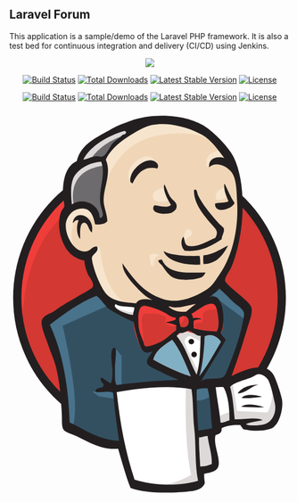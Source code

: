 ## Laravel Forum

This application is a sample/demo of the Laravel PHP framework. It is also a test bed for continuous integration and delivery (CI/CD) using Jenkins.

<p align="center"><img src="https://laravel.com/assets/img/components/logo-laravel.svg"></p>

<p align="center">
<a href="https://travis-ci.org/laravel/framework"><img src="https://travis-ci.org/laravel/framework.svg" alt="Build Status"></a>
<a href="https://packagist.org/packages/laravel/framework"><img src="https://poser.pugx.org/laravel/framework/d/total.svg" alt="Total Downloads"></a>
<a href="https://packagist.org/packages/laravel/framework"><img src="https://poser.pugx.org/laravel/framework/v/stable.svg" alt="Latest Stable Version"></a>
<a href="https://packagist.org/packages/laravel/framework"><img src="https://poser.pugx.org/laravel/framework/license.svg" alt="License"></a>
</p>

<p align="center">
<a href="https://travis-ci.org/laravel/framework"><img src="https://travis-ci.org/laravel/framework.svg" alt="Build Status"></a>
<a href="https://packagist.org/packages/laravel/framework"><img src="https://poser.pugx.org/laravel/framework/d/total.svg" alt="Total Downloads"></a>
<a href="https://packagist.org/packages/laravel/framework"><img src="https://poser.pugx.org/laravel/framework/v/stable.svg" alt="Latest Stable Version"></a>
<a href="https://packagist.org/packages/laravel/framework"><img src="https://poser.pugx.org/laravel/framework/license.svg" alt="License"></a>
</p>

<svg class="logo-jenkins" version="1.1" viewBox="682 209 74 102" xmlns:xlink="http://www.w3.org/1999/xlink" xmlns="http://www.w3.org/2000/svg">
<g fill-rule="evenodd" fill="none" id="jenkins-logo" stroke-width="1" stroke="none" transform="translate(719.146497, 260.113108) scale(-1, 1) rotate(-180.000000) translate(-719.146497, -260.113108) translate(683.000000, 210.272344)">
<g id="g3393" transform="translate(-0.000000, 0.000000)">
<path d="M70.7476115,51.4585987 C70.7476115,31.7815287 55.1524682,15.8299363 35.9148089,15.8299363 C16.6774682,15.8299363 1.08230494,31.7815287 1.08230494,51.4585987 C1.08230494,71.1361465 16.6774682,87.0879777 35.9148089,87.0879777 C55.1524682,87.0879777 70.7476115,71.1361465 70.7476115,51.4585987" fill="#D33833" id="path22"></path>
<path d="M2.50174363,42.6345541 C2.50174363,42.6345541 -0.0199044586,79.7894108 34.2159236,80.8511146 L31.8275478,84.8320064 L13.2501592,78.5951433 L7.94219745,72.491242 L3.29792197,63.6003185 L0.643785828,53.25 L1.43996417,46.3499204" fill-rule="nonzero" fill="#EF3D3A" id="path24"></path>
<path d="M12.0574443,75.7639331 C5.9459793,69.5107484 2.16414411,60.8769904 2.16414411,51.3256369 L2.16414411,51.3256369 C2.16414411,41.7762739 5.9459793,33.1414013 12.0574443,26.889371 L12.0574443,26.889371 C18.1718551,20.6373408 26.5984076,16.7794586 35.9143312,16.7794586 L35.9143312,16.7794586 C45.2304936,16.7794586 53.6576433,20.6373408 59.7714968,26.889371 L59.7714968,26.889371 C65.8825637,33.1414013 69.665207,41.7762739 69.665207,51.3256369 L69.665207,51.3256369 C69.665207,60.8769904 65.8825637,69.5107484 59.7714968,75.7639331 L59.7714968,75.7639331 C53.6576433,82.0147293 45.2304936,85.8726115 35.9143312,85.8734076 L35.9143312,85.8734076 C26.5984076,85.8726115 18.1718551,82.0147293 12.0574443,75.7639331 L12.0574443,75.7639331 Z M10.5104697,25.3769506 C4.01540605,32.0194268 0,41.1994427 0,51.3256369 L0,51.3256369 C0,61.4534236 4.01540605,70.6325637 10.5104697,77.2754777 L10.5104697,77.2754777 C17.0040207,83.919586 25.9927548,88.0378185 35.9143312,88.0366242 L35.9143312,88.0366242 C45.8359873,88.0378185 54.8256369,83.919586 61.3180732,77.2754777 L61.3180732,77.2754777 C67.8136943,70.6325637 71.8296178,61.4526274 71.8288217,51.3256369 L71.8288217,51.3256369 C71.8296178,41.1994427 67.8136943,32.0194268 61.3180732,25.3769506 L61.3180732,25.3769506 C54.8256369,18.7332006 45.8359873,14.6154857 35.9143312,14.6154857 L35.9143312,14.6154857 C25.9927548,14.6154857 17.0040207,18.7332006 10.5104697,25.3769506 L10.5104697,25.3769506 L10.5104697,25.3769506 Z" fill-rule="nonzero" fill="#231F20" id="path26"></path>
<polyline fill="#F0D6B7" id="path28" points="50.5776274 51.2611465 45.2695064 50.4649682 38.1038217 49.6687898 33.4592357 49.5362261 28.9477707 49.6687898 25.4974522 50.7304936 22.4453822 54.0477707 20.0568471 60.8152866 19.5261146 62.2750796 16.3414013 63.3363854 14.4835987 66.388535 13.1566879 70.7675159 14.6165605 74.6158439 18.0664013 75.8101115 20.8530255 74.4828822 22.1802548 71.5636943 23.7726115 71.8292197 24.3031847 72.4924363 23.7726115 75.544586 23.6396497 79.392914 24.435828 84.7006369 24.4047373 87.7324841 26.8243631 91.6007166 31.0707006 94.6528662 38.5019108 97.8375796 46.7289013 96.6433121 53.8945064 91.4681529 57.2121815 86.1604299 59.3351911 82.3121019 59.8658439 72.7579618 58.2734873 64.5306529 55.3542994 57.2324841 52.5676752 53.3841561"></polyline>
<polyline fill="#335061" id="path30" points="46.0656847 28.3049363 27.0898089 27.508758 27.0898089 24.3240446 28.6821656 13.1775478 27.8859873 12.2484076 14.6165605 16.7603503 13.6874204 18.352707 12.3605096 33.3471338 9.3089172 42.370621 8.64522293 44.4936306 19.2606688 51.7917994 22.5783439 53.1190287 25.4974522 49.5362261 28.0186306 47.2802548 30.9382166 46.3515127 32.2649682 45.9534236 33.8573248 39.0533439 35.0515924 37.5936306 38.1038217 38.6552548 35.980414 34.5414013 47.5250796 29.1011146 46.0656847 28.3049363"></polyline>
<polyline fill="#6D6B6D" id="path32" points="14.6165605 74.6158439 18.0664013 75.8101115 20.8530255 74.4828822 22.1802548 71.5636943 23.7726115 71.8292197 24.1707006 73.4215764 23.3745223 76.473328 24.1707006 83.7718949 23.5070064 87.7527866 25.8955414 90.5394108 31.0707006 94.6528662 29.6109873 96.6433121 22.3127389 93.0605096 19.2606688 90.6719745 17.5356688 86.9566083 14.8816879 83.3738057 14.0855096 79.1273885 14.6165605 74.6158439"></polyline>
<path d="M20.0568471,87.089172 C20.0568471,87.089172 22.047293,91.9988057 30.0090764,94.3873408 C37.9708599,96.7758758 30.4071656,96.1126592 30.4071656,96.1126592 L21.7821656,92.7949841 L18.4644904,89.477707 L17.0050955,86.8236465 L20.0568471,87.089172" fill="#DCD9D8" id="path34"></path>
<path d="M16.0759554,75.544586 C16.0759554,75.544586 13.2893312,84.8335987 23.9050955,86.1604299 L23.5070064,87.7527866 L16.2089172,86.0274682 L14.0855096,79.1273885 L14.6165605,74.6158439 L16.0759554,75.544586" fill="#DCD9D8" id="path36"></path>
<path d="M20.322293,63.2038217 L22.0597532,64.8873408 C22.0597532,64.8873408 22.843949,64.7961783 22.9764331,63.8674363 C23.1089172,62.9382962 23.5070064,54.5784236 29.2128981,50.0664809 C29.7333599,49.6548567 24.966879,50.7304936 24.966879,50.7304936 L20.7203822,57.3650478" fill="#F7E4CD" id="path38"></path>
<path d="M44.7392516,65.7249204 C44.7392516,65.7249204 45.0485669,69.7472134 46.1317675,69.4378981 C47.2149682,69.1285828 47.2149682,68.0453822 47.2149682,68.0453822 C47.2149682,68.0453822 44.5843949,66.343551 44.7392516,65.7249204" fill="#F7E4CD" id="path40"></path>
<path d="M55.7523885,80.4542197 C55.7523885,80.4542197 53.5652866,79.9924363 53.3638535,78.0656847 C53.1624204,76.138535 55.7523885,77.6675955 56.1504777,77.8001592" fill-rule="nonzero" fill="#F7E4CD" id="path42"></path>
<path d="M39.6961783,80.321258 C39.6961783,80.321258 36.7765924,79.9231688 36.7765924,78.0656847 C36.7765924,76.2078025 40.0943471,76.3403662 41.0230892,77.1365446" fill-rule="nonzero" fill="#F7E4CD" id="path44"></path>
<path d="M21.6492038,71.696258 C21.6492038,71.696258 16.6065287,74.7484076 16.0759554,71.8288217 C15.5452229,68.9096338 14.3506369,66.7862261 16.8721338,63.7344745 L15.1471338,64.2651274 L13.5547771,68.3785828 L13.0242038,72.3594745 L16.0759554,75.544586 L19.5261146,75.2790605 L21.5165605,73.6867038 L21.6492038,71.696258" fill="#F7E4CD" id="path46"></path>
<path d="M24.0377389,80.0561306 C24.0377389,80.0561306 26.2936306,91.7332803 37.7057325,93.9892516 C47.1011146,95.8463376 52.0366242,93.5911624 53.8945064,91.4681529 C53.8945064,91.4681529 45.5346338,101.419984 37.5727707,98.3682325 C29.6109873,95.3160828 23.7726115,89.7428344 23.9050955,86.1604299 C24.131051,80.0585191 24.0377389,80.0561306 24.0377389,80.0561306" fill="#F7E4CD" id="path48"></path>
<path d="M54.8236465,90.1413217 C54.8236465,90.1413217 50.9757166,90.2738854 50.8427548,86.8236465 C50.8427548,86.8236465 50.8423567,86.2929936 51.1078822,85.7623408 C51.1078822,85.7623408 54.1604299,89.2125796 56.017914,87.3546975" fill="#F7E4CD" id="path50"></path>
<path d="M37.9732086,85.4028662 C37.9732086,85.4028662 37.3107484,90.6986465 32.7957006,87.6198248 C29.8764331,85.629379 30.1420382,82.8427548 30.6726115,82.3121019 C31.2033439,81.781051 31.0590366,80.7121815 31.4630573,81.4458599 C31.866879,82.1795382 31.7339172,84.5680732 33.1937898,85.2312898 C34.6535032,85.8949045 37.0463774,86.6361465 37.9732086,85.4028662" fill="#F7E4CD" id="path52"></path>
<path d="M25.4974522,49.5362261 L13.0242038,43.9629777 C13.0242038,43.9629777 18.1993631,23.3949045 15.5452229,17.0254777 L13.6874204,17.6886943 L13.5547771,25.5179936 L10.1050955,40.3797771 L8.64522293,44.4936306 L21.6492038,53.2511943 L25.4974522,49.5362261" fill="#49728B" id="path54"></path>
<path d="M26.7800557,38.1599522 L28.5496815,36.0007962 L28.5496815,28.0390127 L26.4262739,28.0390127 C26.4262739,28.0390127 26.1611465,33.6122611 26.1611465,34.2759554 C26.1611465,34.9394904 26.4262739,37.3280255 26.4262739,37.3280255" fill="#49728B" id="path56"></path>
<polyline fill="#49728B" id="path58" points="26.8243631 26.8447452 20.8530255 26.5796178 22.5783439 25.3853503 26.8243631 24.7218153"></polyline>
<polyline fill="#335061" id="path60" points="47.2599522 28.1719745 52.169586 28.3046178 53.3638535 16.0963376 48.321258 15.433121 47.2599522 28.1719745"></polyline>
<path d="M48.5867834,28.1719745 L56.017914,28.5700637 C56.017914,28.5700637 59.0696656,36.2664013 59.0696656,36.6644904 C59.0696656,37.0625796 61.7237261,47.8109076 61.7237261,47.8109076 L55.7523885,54.0473726 L54.558121,55.1090764 L51.3734076,51.9243631 L51.3734076,39.5835987 L48.5867834,28.1719745" fill="#335061" id="path62"></path>
<path d="M51.9040605,29.1007962 L47.2599522,28.1719745 L47.9231688,24.4562102 C49.6480892,23.6600318 52.5676752,25.7834395 52.5676752,25.7834395" fill="#49728B" id="path64"></path>
<polyline fill="#49728B" id="path66" points="52.0370223 52.3224522 61.3256369 45.4223726 61.5911624 48.607086 54.558121 55.1090764 52.0370223 52.3224522"></polyline>
<polyline fill="#FFFFFF" id="path68" points="31.4294586 2.0294785 28.6821656 13.1775478 27.3157643 21.4031847 27.0898089 27.508758 39.5240446 28.1707006 47.2599522 28.1719745 46.5565287 14.2375796 47.7507962 3.4891879 47.6182325 1.49874204 37.5335987 0.702563694 31.4294586 2.0294785"></polyline>
<path d="M45.5346338,28.3046178 C45.5346338,28.3046178 44.8714172,14.5039809 46.8618631,4.68471338 C46.8618631,4.68471338 42.8809713,2.1632086 37.0420382,1.49998806 L48.1886943,1.89807723 L49.5155255,2.69425557 L47.9231688,24.4562102 L47.5250796,29.1011146" fill="#DCD9D8" id="path70"></path>
<polyline fill="#FFFFFF" id="path72" points="53.5899682 17.1568471 58.7651274 18.6165605 68.5843949 19.147293 70.0441879 23.6587978 67.3901274 31.4880573 64.3383758 31.8861465 60.0919586 30.5592357 56.017914 28.5700637 53.8550955 28.966879 52.169586 28.3046178"></polyline>
<path d="M53.4964172,19.8121019 C53.4964172,19.8121019 56.946258,21.4041401 57.4773089,21.2714968 L56.017914,28.5700637 L57.7428344,29.2332803 C57.7428344,29.2332803 58.9371019,22.3332803 58.9371019,21.5371019 C58.9371019,21.5371019 66.3678344,21.1390127 67.031449,21.1390127 C67.031449,21.1390127 68.6238057,24.1910828 68.2257166,27.3757962 L69.6855096,23.1294586 L69.8180732,20.7409236 L67.6950637,17.5562102 L65.3065287,17.0254777 L61.3256369,17.158121 L59.9988057,18.8829618 L55.3542994,18.2197452 L53.8945064,17.6886943" fill="#DCD9D8" id="path74"></path>
<path d="M48.2818471,29.2320462 L45.3626592,36.6632166 L42.3105096,41.0421975 C42.3105096,41.0421975 42.9737261,42.9000796 43.9028662,42.9000796 L46.9550159,42.9000796 L49.8742038,41.8383758 L49.6090764,36.9286624 L48.2818471,29.2320462" fill-rule="nonzero" fill="#FFFFFF" id="path76"></path>
<path d="M48.8523089,31.7547771 C48.8523089,31.7547771 45.1365446,38.9200637 45.1365446,39.9816879 C45.1365446,39.9816879 45.7997611,41.5740446 46.7289013,41.1759554 C47.6580414,40.7778662 49.6484873,39.7165605 49.6484873,39.7165605 L49.6484873,42.2376592 L45.1365446,43.1667994 L42.084793,42.7687102 L47.2599522,30.5605096 L48.321258,30.4275478" fill="#DCD9D8" id="path78"></path>
<polyline fill-rule="nonzero" fill="#FFFFFF" id="path80" points="32.6238854 49.2691083 28.9477707 49.6687898 25.4974522 50.7304936 25.4974522 49.5362261 27.1832803 47.6771497 32.4910828 45.2886146"></polyline>
<path d="M26.6921975,48.8714172 C26.6921975,48.8714172 30.806051,47.1460987 32.1329618,47.5441879 L32.2649682,45.9534236 L28.5501592,46.7480096 L26.2941083,48.3403662 L26.6921975,48.8714172" fill="#DCD9D8" id="path82"></path>
<path d="M53.5756369,42.4482484 C51.3240446,42.5143312 49.2898089,42.7818471 47.508758,43.2842357 C47.6297771,44.0143312 47.4032643,44.7308917 47.5851911,45.2567675 C48.0816083,45.6142516 48.9136146,45.6086783 49.6640127,45.6926752 C49.0151274,46.0115446 48.1035032,46.1377389 47.3546975,45.9534236 C47.3371815,46.4601911 47.1098726,46.7742834 46.9721338,47.1707803 C48.2380573,47.6226115 51.2265127,50.584793 52.9076433,49.6039013 C53.7085987,49.1373408 54.048965,46.4725318 54.1110669,45.1767516 C54.1628185,44.1019108 54.013535,43.0175159 53.5756369,42.4482484" fill="#D33833" id="path84"></path>
<path d="M53.5756369,42.4482484 C51.3240446,42.5143312 49.2898089,42.7818471 47.508758,43.2842357 C47.6297771,44.0143312 47.4032643,44.7308917 47.5851911,45.2567675 C48.0816083,45.6142516 48.9136146,45.6086783 49.6640127,45.6926752 C49.0151274,46.0115446 48.1035032,46.1377389 47.3546975,45.9534236 C47.3371815,46.4601911 47.1098726,46.7742834 46.9721338,47.1707803 C48.2380573,47.6226115 51.2265127,50.584793 52.9076433,49.6039013 C53.7085987,49.1373408 54.048965,46.4725318 54.1110669,45.1767516 C54.1628185,44.1019108 54.013535,43.0175159 53.5756369,42.4482484 Z" id="path86" stroke-width="2.5" stroke="#D33833"></path>
<path d="M42.8085191,46.1289809 C42.8025478,45.9585987 42.7953822,45.7870223 42.7886146,45.6150478 C42.0855892,45.1532643 40.9506369,45.1588376 40.1791401,44.7707006 C41.3164809,44.7209395 42.2117834,44.4470541 42.986465,44.0609076 C42.9693471,43.6317675 42.9530255,43.2030255 42.9363057,42.7738854 C41.6476911,41.8917197 40.4705414,40.5780255 38.9533439,39.7507564 C38.2359873,39.3595143 35.7183917,38.3527866 34.9551752,38.5306927 C34.5233678,38.6309713 34.4844745,39.1668392 34.3118631,39.6719347 C33.9441083,40.7535828 33.0973726,42.4753185 33.0235271,44.1035032 C32.9294586,46.1600318 32.7218551,49.6066879 34.9380971,49.183121 C36.7260748,48.8419586 38.8056131,48.0183121 40.1898885,47.2619427 C41.035828,46.7993631 41.5250796,46.227707 42.8085191,46.1289809" fill="#D33833" id="path88"></path>
<path d="M42.8085191,46.1289809 C42.8025478,45.9585987 42.7953822,45.7870223 42.7886146,45.6150478 C42.0855892,45.1532643 40.9506369,45.1588376 40.1791401,44.7707006 C41.3164809,44.7209395 42.2117834,44.4470541 42.986465,44.0609076 C42.9693471,43.6317675 42.9530255,43.2030255 42.9363057,42.7738854 C41.6476911,41.8917197 40.4705414,40.5780255 38.9533439,39.7507564 C38.2359873,39.3595143 35.7183917,38.3527866 34.9551752,38.5306927 C34.5233678,38.6309713 34.4844745,39.1668392 34.3118631,39.6719347 C33.9441083,40.7535828 33.0973726,42.4753185 33.0235271,44.1035032 C32.9294586,46.1600318 32.7218551,49.6066879 34.9380971,49.183121 C36.7260748,48.8419586 38.8056131,48.0183121 40.1898885,47.2619427 C41.035828,46.7993631 41.5250796,46.227707 42.8085191,46.1289809 L42.8085191,46.1289809 Z" id="path90" stroke-width="2.5" stroke="#D33833"></path>
<path d="M44.0883758,43.6751592 C43.8917197,44.7953822 43.6644108,45.1150478 43.7523885,46.0923567 C46.7400478,48.0843949 47.3009554,42.6707803 44.0883758,43.6751592" fill="#D33833" id="path92"></path>
<path d="M44.0883758,43.6751592 C43.8917197,44.7953822 43.6644108,45.1150478 43.7523885,46.0923567 C46.7400478,48.0843949 47.3009554,42.6707803 44.0883758,43.6751592 Z" id="path94" stroke-width="2.5" stroke="#D33833"></path>
<path d="M48.4144108,42.7671178 C48.4144108,42.7671178 47.4852707,44.0943471 48.1488854,44.4924363 C48.8125,44.8905255 49.4761146,44.4920382 49.8742038,45.1556529 C50.272293,45.8192675 49.8742038,46.2173567 50.0067675,47.013535 C50.1393312,47.8097134 50.8033439,47.9426752 51.4665605,48.0752389 C52.1297771,48.2078025 53.9880573,48.473328 54.2531847,47.8097134 L53.4570064,50.1982484 L51.8646497,50.7289013 L46.8220541,47.8097134 L46.5565287,46.3499204 L46.5565287,43.4307325" fill="#EF3D3A" id="path96"></path>
<path d="M34.4813694,38.3880971 C34.3219745,40.4589968 34.1532643,42.5270701 33.9655653,44.5959395 C33.6847134,47.6851115 34.7076035,47.1460987 37.3853901,47.1460987 C37.7943869,47.1460987 39.9036624,46.6584395 40.0545382,46.3499204 C40.7782643,44.8718153 38.8443471,45.2002389 40.8881369,44.0855892 C42.6134554,43.1449045 45.6612261,44.6568471 44.964172,46.7480096 C44.5740446,47.2129777 42.9315287,46.892914 42.3427548,47.1982484 C41.3061306,47.7356688 40.2695064,48.2730892 39.2327627,48.8105096 C37.9138137,49.4948248 34.8654459,50.4924363 33.4592357,49.5362261 C29.8961783,47.1130573 33.6841162,41.0585191 34.9551752,38.5306927" fill="#EF3D3A" id="path98"></path>
<path d="M37.9732086,85.4028662 C34.3564889,86.2452229 32.5593551,83.8893312 31.4630573,81.4458599 C30.4841561,81.683121 30.8736863,83.0143312 31.1209395,83.6926752 C31.7683121,85.4729299 34.3771895,87.8427548 36.5088376,87.5214968 C37.4261545,87.3833599 38.6675159,86.544586 37.9732086,85.4028662" fill="#231F20" id="path100"></path>
<path d="M55.5951433,81.2842357 C55.6520701,81.2818471 55.709793,81.2798567 55.7667197,81.2774682 C56.5839968,79.5796178 57.2914013,77.781051 58.3224522,76.2822452 C57.6317675,74.6735669 53.0923567,73.25 53.1624204,76.138535 C54.1441083,76.5676752 55.8387739,76.2261146 56.7089968,76.7742834 C56.2058121,78.1552548 55.4796975,79.3308121 55.5951433,81.2842357" fill="#231F20" id="path102"></path>
<path d="M39.8248408,81.2400478 C40.6003185,79.8184713 40.852707,78.3248408 41.9550159,77.2503981 C42.4514331,76.7667197 43.4167994,76.1771497 42.9382962,74.8320064 C42.8264331,74.5147293 42.0091561,73.8073248 41.5374204,73.6683917 C39.8140924,73.1596338 35.7984873,73.5632962 37.1583599,75.7117834 C38.5835589,75.6453025 40.4992038,74.7862261 41.5644904,75.8208599 C40.7464172,77.1285828 39.2879777,79.7157643 39.8248408,81.2400478" fill="#231F20" id="path104"></path>
<path d="M54.9482484,66.7917994 C52.3535032,65.125 49.4601911,63.3125 45.2085987,63.7328822 C44.3001592,64.5226911 43.9538217,66.2802548 44.8363854,67.4410828 C45.2957803,66.6512739 45.0071656,65.1986465 46.2874204,64.9800955 C48.6998408,64.5672771 51.5075637,66.4558121 53.2428344,67.1158439 C54.3188694,68.9299363 53.1500796,69.5971338 52.1807325,70.7647293 C50.196258,73.1568471 47.5342357,76.1218153 47.6309713,79.7030255 C48.433121,80.2846338 48.5023885,78.8152866 48.6174363,78.5477707 C49.6536624,76.1226115 52.2615446,73.0210987 54.1648089,70.9454618 C54.6321656,70.4343153 55.401672,69.9438694 55.4872611,69.6058917 C55.7340764,68.6230096 54.8451433,67.4454618 54.9482484,66.7917994" fill="#231F20" id="path106"></path>
<path d="M20.7410828,68.5465764 C19.9277866,69.0107484 19.7341959,71.0553344 18.779379,71.1134554 C17.4148487,71.196258 17.6636545,68.4609873 17.6691083,66.861465 C16.7298567,67.714172 16.5646895,70.3395701 17.2546975,71.6878981 C16.4683121,72.0740446 16.1171576,71.2619427 15.6809713,70.9757166 C16.2415605,75.0481688 21.638336,72.8646497 20.7410828,68.5465764" fill="#231F20" id="path108"></path>
<path d="M56.6003185,65.0959395 C55.3925159,62.7969745 53.6839172,60.2651274 50.1397293,60.1914809 C50.0676752,60.9339172 50.0123408,62.0636943 50.1437102,62.5107484 C52.8531051,62.7710987 54.5258758,64.1500796 56.6003185,65.0959395" fill="#231F20" id="path110"></path>
<path d="M39.6204618,63.6054936 C41.8809713,62.4167994 46.0354299,62.2890127 49.1078822,62.3789809 C49.2726911,61.7058121 49.2687102,60.8742038 49.2750796,60.0533439 C45.3256369,59.8562898 40.656051,60.8335987 39.6204618,63.6054936" fill="#231F20" id="path112"></path>
<path d="M39.1908041,61.3889331 C40.7539809,57.464172 46.1265924,57.9160032 50.6572452,58.0242834 C50.4578025,57.5147293 50.0254777,56.9128185 49.4880573,56.6950637 C48.0362261,56.1042994 44.0318471,55.656051 42.0163217,56.7265127 C40.7380573,57.406051 39.9167994,58.9414809 39.2164411,59.8415605 C38.8782245,60.2762739 37.1941083,61.3865446 39.1908041,61.3889331" fill="#231F20" id="path114"></path>
<path d="M54.7595541,39.7397293 C52.9251592,36.5979299 51.1699841,33.3710589 48.9936306,30.5998408 C49.906051,33.2826035 50.2965764,37.7727707 50.4343153,41.1958599 C52.3431529,42.089172 53.977707,40.9948248 54.7595541,39.7397293" fill="#81B0C4" id="path116"></path>
<path d="M64.6305732,28.4478105 C62.5768312,28.036664 61.133758,26.0406449 59.1301752,26.16875 C60.2312898,27.7210191 62.160828,28.3753583 64.6305732,28.4478105" fill="#231F20" id="path118"></path>
<path d="M65.5366242,25.2337182 C63.8626592,25.0569268 61.8964968,24.7858678 60.1986465,24.9255175 C61.0023885,26.1532245 64.0991242,25.7296178 65.5366242,25.2337182" fill="#231F20" id="path120"></path>
<path d="M66.1166401,22.4626592 C64.2352707,22.4218949 61.8968949,22.4593949 60.1086783,22.6094347 C61.1664013,23.7455414 64.8964968,23.0310111 66.1166401,22.4626592" fill="#231F20" id="path122"></path>
<path d="M51.2197452,14.879379 C51.4896497,12.5166401 52.4263535,10.1226513 52.3089172,7.53507166 C51.2687102,7.18427548 50.6711783,6.87746815 49.2774682,6.87933917 C49.1791401,9.07846338 48.8849522,12.4402866 48.9729299,14.5366242 C49.6584395,14.491242 50.6691879,15.0263137 51.2197452,14.879379" fill="#DCD9D8" id="path124"></path>
<path d="M48.1867038,49.701035 C47.2420382,49.0843949 46.4375,48.3144904 45.5302548,47.656051 C43.5183121,47.5565287 42.4203822,47.7953822 40.9422771,48.9506369 C40.9665605,49.0433917 41.1150478,49.0019904 41.120621,49.1158439 C43.2742834,48.156051 46.0119427,49.5067675 48.1867038,49.701035" fill="#F0D6B7" id="path126"></path>
<path d="M36.8807723,35.0203424 C37.472492,37.5844347 39.791043,38.9124204 41.8964968,40.3244427 C44.0696656,37.5664013 45.3913217,34.0195064 46.8467357,30.5967357 C43.4080414,31.6333201 39.8945064,33.3152468 36.8807723,35.0203424" fill="#81B0C4" id="path128"></path>
<path d="M48.9729299,14.5366242 C48.8849522,12.4402866 49.1791401,9.07846338 49.2774682,6.87933917 C50.6711783,6.87746815 51.2687102,7.18427548 52.3089172,7.53507166 C52.4263535,10.1226513 51.4896497,12.5166401 51.2197452,14.879379 C50.6691879,15.0263137 49.6584395,14.491242 48.9729299,14.5366242 L48.9729299,14.5366242 Z M27.271457,26.4589172 C28.1904857,18.0102707 29.5215764,10.908121 31.9629777,3.42667596 C37.3814889,1.78144904 43.9136146,1.63807325 48.7030255,3.1226672 C47.8236465,7.34522293 48.2078025,12.4859873 47.6938694,16.9920382 C47.3065287,20.3789013 47.5039809,23.7866242 46.9729299,27.2420382 C41.169586,28.4493631 32.9667596,27.5242834 27.271457,26.4589172 L27.271457,26.4589172 Z M48.3451433,27.1890127 C48.2961783,23.5605096 48.5075637,19.9812898 48.7846338,16.3482484 C50.1779459,16.5574045 51.1234076,16.6970541 52.4179936,16.9808519 C51.9976115,20.4784236 52.0493631,24.4140525 51.1930732,27.5079618 C50.2034236,27.4984873 49.3320064,27.5194666 48.3451433,27.1890127 L48.3451433,27.1890127 Z M55.4132166,27.7738854 C54.7519904,27.9254777 53.982086,27.7797771 53.3503185,27.7675159 C53.647293,24.8096736 54.3678344,21.5457803 54.6214172,18.4410032 C55.6154459,18.4100717 56.1464968,18.8789013 56.964172,19.0365844 C57.0079618,21.7619427 56.7261146,25.5167197 55.4132166,27.7738854 L55.4132166,27.7738854 Z M66.1154459,17.9956608 C68.1875,18.4988455 69.4904459,21.036664 68.910828,23.642914 C68.5218949,25.3945064 67.8292197,28.6927548 67.0879777,29.8132962 C66.540207,30.6421178 65.0549363,31.7272293 63.8690287,30.9677548 C61.9398885,29.7324443 58.5414013,29.3738455 57.1345541,27.878543 C57.8399682,25.5298169 58.0589172,22.303742 58.3499204,19.327707 C60.7599522,19.1774682 63.7253185,19.9909236 65.7296975,19.127707 C64.330414,18.6744427 62.5147293,18.6708599 61.3057325,18.0102707 C62.2937898,17.5330414 64.607086,17.6294586 66.1154459,17.9956608 L66.1154459,17.9956608 Z M46.8467357,30.5967357 C45.3913217,34.0195064 44.0696656,37.5664013 41.8964968,40.3244427 C39.791043,38.9124204 37.472492,37.5844347 36.8807723,35.0203424 C39.8945064,33.3152468 43.4080414,31.6333201 46.8467357,30.5967357 Z M50.4343153,41.1958599 C50.2965764,37.7727707 49.906051,33.2826035 48.9936306,30.5998408 C51.1699841,33.3710589 52.9251592,36.5979299 54.7595541,39.7397293 C53.977707,40.9948248 52.3431529,42.089172 50.4343153,41.1958599 L50.4343153,41.1958599 Z M46.3674363,42.6409236 C45.5429936,42.7296975 44.8431529,41.6930732 43.7710987,42.1413217 C43.5254777,41.8698248 43.3021497,41.5756369 43.0517516,41.3105096 C45.419586,38.4569666 46.495621,34.4084395 48.3244427,31.0550159 C49.3057325,34.2762739 49.1926752,37.805414 49.4088376,41.321258 C48.0605096,41.2356688 47.3125,42.5406051 46.3674363,42.6409236 Z M43.7523885,46.0923567 C43.6644108,45.1150478 43.8917197,44.7953822 44.0883758,43.6751592 C47.3009554,42.6707803 46.7400478,48.0843949 43.7523885,46.0923567 Z M40.1898885,47.2619427 C38.8056131,48.0183121 36.7260748,48.8419586 34.9380971,49.183121 C32.7218551,49.607086 32.9294586,46.1600318 33.0235271,44.1035032 C33.0973726,42.4753185 33.9441083,40.7535828 34.3118631,39.6719347 C34.4844745,39.1668392 34.5233678,38.6309713 34.9551752,38.5306927 C35.7183917,38.3527866 38.2359873,39.3595143 38.9533439,39.7507564 C40.4705414,40.5780255 41.6476911,41.8917197 42.9363057,42.7738854 C42.9530255,43.2030255 42.9693471,43.6317675 42.986465,44.0609076 C42.2117834,44.4470541 41.3164809,44.7209395 40.1791401,44.7707006 C40.9506369,45.1588376 42.0855892,45.1532643 42.7886146,45.6150478 C42.7953822,45.7870223 42.8025478,45.9585987 42.8085191,46.1289809 C41.5250796,46.227707 41.035828,46.7993631 40.1898885,47.2619427 L40.1898885,47.2619427 Z M26.967914,49.6636146 C25.8190287,48.4972134 30.1902468,46.9072452 31.5820064,46.8216561 C31.5742436,47.5597134 32.0026274,48.2555732 31.9163217,48.7850318 C30.263336,49.0752389 28.0909634,48.883758 26.967914,49.6636146 L26.967914,49.6636146 Z M41.120621,49.1158439 C41.1150478,49.0019904 40.9665605,49.0433917 40.9422771,48.9506369 C42.4203822,47.7953822 43.5183121,47.5565287 45.5302548,47.656051 C46.4375,48.3144904 47.2420382,49.0843949 48.1867038,49.701035 C46.0119427,49.5067675 43.2742834,48.156051 41.120621,49.1158439 L41.120621,49.1158439 Z M54.1110669,45.1767516 C54.048965,46.4725318 53.7085987,49.1373408 52.9076433,49.6039013 C51.2265127,50.5851911 48.2380573,47.6226115 46.9721338,47.1707803 C47.1098726,46.7742834 47.3371815,46.4601911 47.3546975,45.9534236 C48.1035032,46.1377389 49.0151274,46.0115446 49.6640127,45.6926752 C48.9136146,45.6086783 48.0816083,45.6142516 47.5851911,45.2567675 C47.4032643,44.7308917 47.6297771,44.0143312 47.508758,43.2842357 C49.2898089,42.7818471 51.3240446,42.5143312 53.5756369,42.4482484 C54.013535,43.0175159 54.1628185,44.1019108 54.1110669,45.1767516 L54.1110669,45.1767516 Z M25.033758,48.5354299 C24.6729697,48.7925955 22.2323646,51.9681529 21.8980096,51.8363854 C17.4817277,50.0947452 13.3523089,47.0832006 9.66222134,44.2348726 C13.1804936,36.6854697 14.6007166,27.4362659 14.851672,18.5215764 C18.8820064,16.6365446 22.4220541,13.9191083 27.8911226,13.6353503 C27.2582404,18.1130573 26.6805334,22.1079618 26.3212978,26.3236465 C24.9471338,26.9029061 22.9756369,26.2973726 21.6896497,26.5032643 C21.678742,28.0529857 23.6536624,27.1818869 23.8181529,28.2240446 C23.9421178,29.012301 22.7315287,29.0720143 23.1257166,30.3132564 C24.131051,29.9478105 24.6589968,29.1406051 25.7311704,28.8375 C26.7108678,30.9808121 25.7174761,34.7730892 25.8586783,36.5644904 C25.8854299,36.900836 26.0266322,38.4279061 26.7800557,38.1599522 C27.4468551,37.9228105 26.7419586,34.0986863 26.8150478,32.4032245 C26.8816083,30.8411624 26.6263933,29.3296975 27.2589968,28.3490844 C32.5437898,29.0684315 37.9140924,29.5333997 43.6321656,29.6902866 C42.3742038,30.2300557 40.8797771,30.7408838 39.2413217,31.6644108 C38.3531051,32.1651274 35.5532643,33.2070064 35.2969745,34.0506369 C34.8880175,35.3949443 36.3699443,36.1110271 36.6234076,37.2634952 C33.9557723,35.8085987 33.4353105,38.6580414 32.8042596,40.6767516 C32.2324841,42.5051752 31.9070064,43.8710191 31.7667197,44.9255573 C29.4687102,46.0210987 27.0117436,47.1305732 25.033758,48.5354299 L25.033758,48.5354299 Z M51.7770701,51.4522293 C55.4566083,53.236465 56.1198248,44.7838376 54.6775478,42.0609076 C54.9004777,41.2488057 55.6671975,40.9378981 55.9800955,40.2078025 C53.9267516,36.5294984 51.6460987,33.0959793 49.5509554,29.4609475 C51.1094745,30.4311306 53.3355892,29.6344745 55.169586,30.3606688 C55.8399682,30.6257962 56.3252389,32.1604697 56.8328025,33.3881768 C58.2289013,36.7658838 59.6946656,41.0242834 60.3467357,44.2476115 C60.4940287,44.982086 60.8953025,46.5824045 60.8053344,47.2360669 C60.6449045,48.406449 59.0569268,49.2742834 58.2492038,49.9980096 C56.7611465,51.334793 55.8240446,52.5111465 54.2718949,53.7611465 C53.6425159,52.8320064 52.2917994,52.2078025 51.7770701,51.4522293 L51.7770701,51.4522293 Z M16.6186704,84.0828025 C14.8653662,82.1536624 15.2323646,78.5390127 15.4446258,75.9673567 C18.6137739,77.9609873 22.8201433,75.8097134 22.7804936,72.4187898 C24.293551,72.4589968 23.3457404,74.3085191 23.0720541,75.5 C22.1776274,79.3917197 24.5789013,83.6198248 23.1809315,87.178742 C20.4666003,86.9729299 18.236664,85.8642516 16.6186704,84.0828025 L16.6186704,84.0828025 Z M29.1639331,95.2794586 C25.1947054,94.1544586 20.1076831,91.2703025 18.4766322,87.7046178 C19.7396099,87.8881369 20.6163615,88.5250796 21.8622611,88.6039013 C22.333121,88.6345541 22.95,88.406449 23.4911624,88.5410032 C24.569586,88.8085191 25.4797373,91.2265127 26.2933121,92.1261943 C27.0863854,93.0047771 28.0396099,93.3801752 28.6919586,94.1811306 C29.1110669,94.3833599 29.7307325,94.3694268 29.7545382,94.9988057 C29.5728901,95.1930732 29.3816083,95.3411624 29.1639331,95.2794586 L29.1639331,95.2794586 Z M49.826035,94.2213376 C45.7062102,96.5457803 38.7328424,98.2941879 34.3504379,96.1094745 C30.8142914,94.3463376 26.0343949,91.4291401 24.4047373,87.7324841 C25.9271099,84.165207 23.9537818,80.8964968 23.8278264,77.2746815 C23.7609475,75.3475318 24.7351911,73.665207 24.8098328,71.5672771 C24.2888933,70.7078025 22.697293,70.6019108 21.5955414,70.660828 C21.2246815,72.5167197 20.5754379,74.602707 18.6643312,74.8121019 C15.9601115,75.1078822 13.9828822,72.8698248 13.8600318,70.531051 C13.7146497,67.7806529 15.9725318,63.2221338 19.1728105,63.5386146 C20.4090764,63.660828 20.7127787,64.9000796 22.0597532,64.8873408 C22.7898089,63.4307325 20.9335987,62.973328 20.7426354,61.9315287 C20.6928742,61.6624204 20.8965764,60.6106688 21.0150478,60.1174363 C21.5963376,57.7157643 22.8921576,54.6074841 24.1675955,52.7790605 C25.7863854,50.459793 28.9667596,50.1102707 32.3882962,49.8829618 C32.9994029,51.1994427 35.2506369,51.0911624 36.7175159,50.7468153 C34.9595541,51.4430732 33.325199,53.1309713 31.9707404,54.625 C30.4149283,56.339172 28.8389331,58.1779459 28.7593153,60.4183917 C31.6994029,56.3395701 34.1283838,52.7774682 39.4746019,50.9832803 C43.5199045,49.6265924 48.2444268,51.6050955 51.352707,53.7878185 C52.6425159,54.6950637 53.4124204,56.1345541 54.3292197,57.4522293 C57.7595541,62.3865446 59.3602707,69.4295382 59.0083599,76.2559713 C58.8634554,79.071258 58.8698248,81.8769904 57.9251592,83.7710987 C56.9378981,85.7515924 53.5987261,87.5234873 51.6441083,85.732086 C51.2818471,87.6580414 53.2695064,88.8491242 55.6042994,88.156051 C53.9394904,90.3045382 52.1922771,92.8861465 49.826035,94.2213376 L49.826035,94.2213376 Z M57.5015924,30.6993631 C60.7209395,32.299801 66.7360669,35.0071258 68.754379,30.6934713 C69.4992038,29.1034236 70.3730096,26.4155653 70.758758,24.7742038 C71.303742,22.4585987 70.1679936,17.5914809 67.7878185,16.8144506 C65.6855096,16.1282245 63.2324841,16.1700239 60.7002389,16.6787022 C60.4020701,16.9267118 60.0700637,17.3590366 59.8379777,17.8096736 C58.0298567,17.8798169 56.3367834,17.7126194 54.9084395,16.9693471 C55.0437898,15.6321656 54.1393312,15.4175557 53.2914013,15.1421576 C52.6628185,12.6497611 54.548965,9.39490446 54.0975318,7.12221338 C53.7754777,5.5031051 51.7834395,5.25274682 50.3192675,4.94984076 C50.2714968,4.05007962 50.3833599,3.29900876 50.4832803,2.53781847 C50.1484873,1.3042078 48.6468949,0.601954618 47.2241242,0.429968153 C42.5429936,-0.132955414 35.4353901,-0.385804538 30.9327627,1.23330016 C29.6763137,4.31520701 28.6865048,8.06365446 27.6399682,11.5828424 C23.2485669,11.1138535 19.6968551,13.4776672 16.3485669,15.0263137 C15.1892914,15.5637341 13.5855892,15.859793 13.152508,16.7825637 C12.7326433,17.6759554 12.9044586,19.3881768 12.8002787,21.0055732 C12.5351513,25.1365446 12.308121,29.1210191 11.2172373,33.3507166 C10.7274283,35.2487659 9.87368631,36.9235669 9.2781051,38.7524283 C8.72762739,40.4474522 7.76584395,42.5421975 7.51500796,44.2324841 C7.14307325,46.7376592 9.50203025,46.8769904 11.0104299,47.9625796 C13.3421975,49.6413217 15.172492,50.5696656 17.6978503,52.084793 C18.4458201,52.5334395 20.7014331,53.6691879 20.9580016,54.1922771 C21.4680334,55.2292994 20.0825239,56.6914809 19.7121019,57.504379 C19.1261545,58.7898089 18.8205812,59.8817675 18.7366242,61.1500796 C16.6181927,61.4848726 15.012301,62.745621 14.0422771,64.1671975 C12.4376592,66.5199045 11.3248408,70.8726115 12.7131768,74.1835191 C12.8220541,74.4442675 13.3650478,74.9570064 13.4451433,75.3574841 C13.6031449,76.1460987 13.1478105,77.1946656 13.1195064,78.0334395 C12.9736465,82.3367834 13.8476115,86.044586 16.7446258,87.3423567 C17.9207006,92.0274682 22.1300159,93.5851911 26.0958201,95.9136146 C27.5782643,96.7838376 29.2124204,97.3399682 30.9001194,97.9609873 C36.9543392,100.189092 46.2432325,99.7695064 51.267914,95.9693471 C53.3984873,94.3578822 56.8041401,90.955414 58.022293,88.4920382 C61.2396497,81.9884554 61.0111465,71.1194268 58.7607484,63.2082006 C58.4582006,62.1460987 58.0195064,60.584793 57.4068471,59.3089172 C56.9796975,58.4179936 55.6520701,56.6353503 55.8132962,55.8487261 C55.9792994,55.0354299 58.8403662,52.8630573 59.4538217,52.2714968 C60.5585191,51.2058121 62.6572452,49.7914013 62.8272293,48.4466561 C63.0099522,47.0155255 62.1966561,45.0577229 61.7846338,43.6767516 C60.4072452,39.0681131 59.0632962,34.8080812 57.5015924,30.6993631 L57.5015924,30.6993631 Z" fill="#231F20" id="path130"></path>
<path d="M36.0234873,62.6015127 C36.198129,62.8339968 37.1583599,63.1871019 38.5019108,62.540207 C38.5019108,62.540207 36.9095541,62.2746815 37.0420382,59.6198248 L36.3785032,59.7527866 C36.3785032,59.7527866 35.6927548,62.1600318 36.0234873,62.6015127" fill="#F7E4CD" id="path132"></path>
<path d="M47.6580414,39.7826433 C47.6580414,39.3797373 47.3312102,39.0530255 46.9279459,39.0530255 C46.5250796,39.0530255 46.1982484,39.3797373 46.1982484,39.7826433 C46.1982484,40.1855096 46.5250796,40.5127389 46.9279459,40.5127389 C47.3312102,40.5127389 47.6580414,40.1855096 47.6580414,39.7826433" fill="#1D1919" id="path134"></path>
<path d="M48.3877389,36.3988854 C48.3877389,35.9959793 48.0609076,35.6692675 47.6576433,35.6692675 C47.2547771,35.6692675 46.9279459,35.9959793 46.9279459,36.3988854 C46.9279459,36.8017914 47.2547771,37.1289809 47.6576433,37.1289809 C48.0609076,37.1289809 48.3877389,36.8017914 48.3877389,36.3988854" fill="#1D1919" id="path136"></path>
</g>
</g>
</svg>